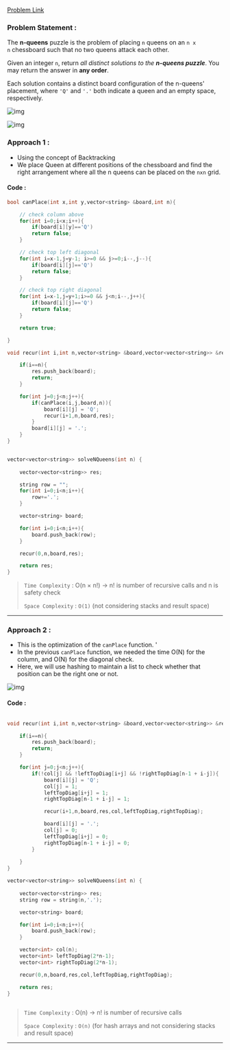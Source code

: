 [Problem Link](https://leetcode.com/problems/n-queens/description/)
### Problem Statement : 


The **n-queens** puzzle is the problem of placing `n` queens on an `n x n` chessboard such that no two queens attack each other.

Given an integer `n`, return _all distinct solutions to the **n-queens puzzle**_. You may return the answer in **any order**.

Each solution contains a distinct board configuration of the n-queens' placement, where `'Q'` and `'.'` both indicate a queen and an empty space, respectively.

![img](../Images/nqueen1.png)

![img](../Images/nqueen2.png)
### Approach 1 :

- Using the concept of Backtracking
- We place Queen at different positions of the chessboard and find the right arrangement where all the n queens can be placed on the `nxn` grid.
#### Code :

``` cpp
bool canPlace(int x,int y,vector<string> &board,int n){

	// check column above 
	for(int i=0;i<x;i++){
		if(board[i][y]=='Q')
		return false;
	}

	// check top left diagonal
	for(int i=x-1,j=y-1; i>=0 && j>=0;i--,j--){
		if(board[i][j]=='Q')
		return false;
	}

	// check top right diagonal
	for(int i=x-1,j=y+1;i>=0 && j<n;i--,j++){
		if(board[i][j]=='Q')
		return false;
	}

	return true;

}

void recur(int i,int n,vector<string> &board,vector<vector<string>> &res){

	if(i==n){
		res.push_back(board);
		return;
	}

	for(int j=0;j<n;j++){
		if(canPlace(i,j,board,n)){
			board[i][j] = 'Q';
			recur(i+1,n,board,res);
		}
		board[i][j] = '.';
	}
}


vector<vector<string>> solveNQueens(int n) {
	
	vector<vector<string>> res;

	string row = "";
	for(int i=0;i<n;i++){
		row+='.';
	}

	vector<string> board;

	for(int i=0;i<n;i++){
		board.push_back(row);
	}

	recur(0,n,board,res);

	return res;
}
```


> `Time Complexity` : O(n × n!) -> n! is number of recursive calls and n is safety check
> 
> `Space Complexity` : `O(1)` (not considering stacks and result space)

---

### Approach 2 :

- This is the optimization of the `canPlace` function. '
- In the previous `canPlace` function, we needed the time O(N) for the column, and O(N) for the diagonal check. 
- Here, we will use hashing to maintain a list to check whether that position can be the right one or not.

![img](../Images/nqueen3.png)

#### Code :

``` cpp

void recur(int i,int n,vector<string> &board,vector<vector<string>> &res,vector<int> &col,vector<int> &leftTopDiag,vector<int> &rightTopDiag){

	if(i==n){
		res.push_back(board);
		return;
	}

	for(int j=0;j<n;j++){
		if(!col[j] && !leftTopDiag[i+j] && !rightTopDiag[n-1 + i-j]){
			board[i][j] = 'Q';
			col[j] = 1;
			leftTopDiag[i+j] = 1;
			rightTopDiag[n-1 + i-j] = 1; 

			recur(i+1,n,board,res,col,leftTopDiag,rightTopDiag);

			board[i][j] = '.';
			col[j] = 0;
			leftTopDiag[i+j] = 0;
			rightTopDiag[n-1 + i-j] = 0; 
		}
	  
	}
}

vector<vector<string>> solveNQueens(int n) {
	
	vector<vector<string>> res;
	string row = string(n,'.');

	vector<string> board;

	for(int i=0;i<n;i++){
		board.push_back(row);
	}

	vector<int> col(n);
	vector<int> leftTopDiag(2*n-1);
	vector<int> rightTopDiag(2*n-1);

	recur(0,n,board,res,col,leftTopDiag,rightTopDiag);

	return res;
}



```


> `Time Complexity` : O(n) -> n! is number of recursive calls
> 
> `Space Complexity` : `O(n)` (for hash arrays and not considering stacks and result space)

---
